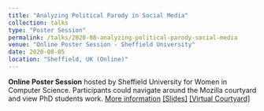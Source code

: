```yaml
---
title: "Analyzing Political Parody in Social Media"
collection: talks
type: "Poster Session"
permalink: /talks/2020-08-analyzing-political-parody-social-media
venue: "Online Poster Session - Sheffield University"
date: 2020-08-05
location: "Sheffield, UK (Online)"
---
```


**Online Poster Session** hosted by Sheffield University for Women in Computer Science. Participants
could navigate around the Mozilla courtyard and view PhD students work. [More information](https://sites.google.com/sheffield.ac.uk/digitalwomenposters/home) [[Slides]](https://danaesavi.github.io/files/PoliticalParodyACL2020.pdf) [[Virtual Courtyard]](https://hubs.mozilla.com/Hz6nJWw/candid-earnest-universe/)
